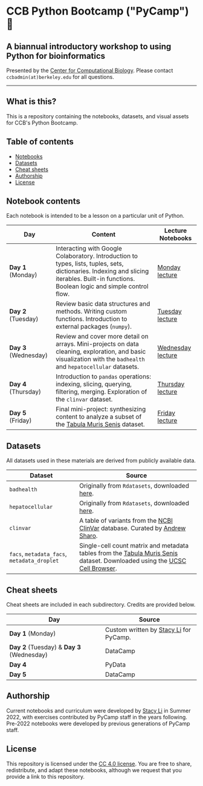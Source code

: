 # CCB Python Bootcamp ("PyCamp") 🐍
## A biannual introductory workshop to using Python for bioinformatics

Presented by the [Center for Computational Biology](ccb.berkeley.edu). Please contact `ccbadmin(at)berkeley.edu` for all questions.

--------------

## What is this?
This is a repository containing the notebooks, datasets, and visual assets for CCB's Python Bootcamp.

## Table of contents
- [Notebooks](#notebook-contents)
- [Datasets](#datasets)
- [Cheat sheets](#cheat-sheets)
- [Authorship](#authorship)
- [License](#license)

## Notebook contents
Each notebook is intended to be a lesson on a particular unit of Python. 

| Day | Content | Lecture Notebooks |
| ---- | ------ | ------ |
| **Day 1** (Monday) | Interacting with Google Colaboratory. Introduction to types, lists, tuples, sets, dictionaries. Indexing and slicing iterables. Built-in functions. Boolean logic and simple control flow. | [Monday lecture](https://drive.google.com/drive/folders/1M6ArM2uBbPkgdBLFcvr3K2EpKzS5zVcq?usp=sharing) |
| **Day 2** (Tuesday) | Review basic data structures and methods. Writing custom functions. Introduction to external packages (`numpy`). | [Tuesday lecture](https://drive.google.com/drive/folders/1JU_ItTNads_KM3rzfO_Zay2hOf5KD7OV?usp=sharing) |
| **Day 3** (Wednesday) | Review and cover more detail on arrays. Mini-projects on data cleaning, exploration, and basic visualization with the `badhealth` and `hepatocellular` datasets. | [Wednesday lecture](https://drive.google.com/drive/folders/174SG_XVhjFMHnRfYza7ozw3zPjucbM61?usp=sharing) |
| **Day 4** (Thursday) | Introduction to `pandas` operations: indexing, slicing, querying, filtering, merging. Exploration of the `clinvar` dataset.| [Thursday lecture](https://drive.google.com/drive/folders/1LbBEDQVrZc2KWXXZxOzPiixyMTpUUGly?usp=sharing) |
| **Day 5** (Friday) | Final mini-project: synthesizing content to analyze a subset of the [Tabula Muris Senis](https://www.nature.com/articles/s41586-020-2496-1) dataset.| [Friday lecture](https://drive.google.com/drive/folders/1aVRhVEBH-hdPSKcC41BFb9lYfBj4g-6A?usp=sharing) |

## Datasets
All datasets used in these materials are derived from publicly available data.

| Dataset | Source |
| ---- | ------ |
| `badhealth` | Originally from `Rdatasets`, downloaded [here](https://vincentarelbundock.github.io/Rdatasets/).
| `hepatocellular` | Originally from `Rdatasets`, downloaded [here](https://vincentarelbundock.github.io/Rdatasets/).
| `clinvar` | A table of variants from the [NCBI ClinVar](https://www.ncbi.nlm.nih.gov/clinvar/) database. Curated by [Andrew Sharo](https://www.andrewsharo.com/). |
| `facs`, `metadata_facs`, `metadata_droplet` | Single-cell count matrix and metadata tables from the [Tabula Muris Senis](https://www.nature.com/articles/s41586-020-2496-1) dataset. Downloaded using the [UCSC Cell Browser](https://cells.ucsc.edu/?ds=tabula-muris-senis). |

## Cheat sheets
Cheat sheets are included in each subdirectory. Credits are provided below.

| Day | Source |
| ---- | ------ |
| **Day 1** (Monday) | Custom written by [Stacy Li](stacy.li) for PyCamp. |
| **Day 2** (Tuesday) & **Day 3** (Wednesday) | DataCamp |
| **Day 4** | PyData |
| **Day 5** | DataCamp |

## Authorship
Current notebooks and curriculum were developed by [Stacy Li](stacy.li) in Summer 2022, with exercises contributed by PyCamp staff in the years following. Pre-2022 notebooks were developed by previous generations of PyCamp staff.

## License
This repository is licensed under the [CC 4.0 license](https://creativecommons.org/licenses/by/4.0/). You are free to share, redistribute, and adapt these notebooks, although we request that you provide a link to this repository.
